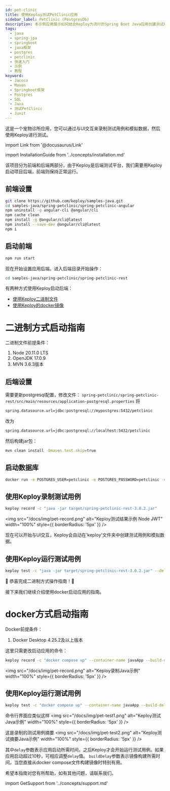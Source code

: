 ```yaml
---
id: pet-clinic
title: 使用Keploy测试PetClinic应用
sidebar_label: PetClinic (PostgresDb)
description: 本示例应用展示如何结合Keploy为流行的Spring Boot Java应用创建测试用例和模拟数据。
tags:
  - java
  - spring-jpa
  - springboot
  - java框架
  - postgres
  - petclinic
  - 快速入门
  - 示例
  - 教程
keyword:
  - Jacoco
  - Maven
  - Springboot框架
  - Postgres
  - SQL
  - Java
  - 测试PetClinic
  - Junit
---
```


这是一个宠物诊所应用，您可以通过与UI交互来录制测试用例和模拟数据，然后使用Keploy进行测试。

import Link from '@docusaurus/Link'

import InstallationGuide from '../concepts/installation.md'

<InstallationGuide/>

该项目分为前端和后端两部分，由于Keploy是后端测试平台，我们需要用Keploy启动项目后端，前端则保持正常运行。

## 前端设置

```bash
git clone https://github.com/keploy/samples-java.git
cd samples-java/spring-petclinic/spring-petclinic-angular
npm uninstall -g angular-cli @angular/cli
npm cache clean
npm install -g @angular/cli@latest
npm install --save-dev @angular/cli@latest
npm i
```

## 启动前端

```bash
npm run start
```

现在开始设置应用后端。进入后端目录开始操作：

```bash
cd samples-java/spring-petclinic/spring-petclinic-rest
```

有两种方式使用Keploy启动后端：

- [使用Keploy二进制文件](#二进制方式启动指南)
- [使用Keploy的docker镜像](#docker方式启动指南)

# 二进制方式启动指南

二进制文件前提条件：

1. Node 20.11.0 LTS
2. OpenJDK 17.0.9
3. MVN 3.6.3版本

## 后端设置

需要更新postgresql配置，修改文件：
`spring-petclinic/spring-petclinic-rest/src/main/resources/application-postgresql.properties`
将

```bash
spring.datasource.url=jdbc:postgresql://mypostgres:5432/petclinic
```

改为

```bash
spring.datasource.url=jdbc:postgresql://localhost:5432/petclinic
```

然后构建jar包：

```bash
mvn clean install -Dmaven.test.skip=true
```

## 启动数据库

```bash
docker run -e POSTGRES_USER=petclinic -e POSTGRES_PASSWORD=petclinic -e POSTGRES_DB=petclinic -p 5432:5432 --name mypostgres postgres:15.2
```

## 使用Keploy录制测试用例

```bash
keploy record -c "java -jar target/spring-petclinic-rest-3.0.2.jar"
```

<img src="/docs/img/pet-record.png" alt="Keploy测试结果示例 Node JWT" width="100%" style={{ borderRadius: '5px' }} />

现在可以开始与UI交互，Keploy会自动在'keploy'文件夹中创建测试用例和模拟数据。

## 使用Keploy运行测试用例

```bash
keploy test -c "java -jar target/spring-petclinic-rest-3.0.2.jar" --delay 20
```

🎉 恭喜完成二进制方式操作指南！🎉

接下来我们继续介绍使用docker启动应用的指南。

# docker方式启动指南

Docker前提条件：

1. Docker Desktop 4.25.2及以上版本

这里只需更改启动应用的命令：

```bash
keploy record -c "docker compose up" --container-name javaApp --build-delay 100
```

<img src="/docs/img/pet-record.png" alt="Keploy录制Java示例" width="100%" style={{ borderRadius: '5px' }} />

## 使用Keploy运行测试用例

```bash
keploy test -c "docker compose up" --container-name javaApp --build-delay 50 --delay 20
```

命令行界面应类似这样
<img src="/docs/img/pet-test1.png" alt="Keploy测试Java示例" width="100%" style={{ borderRadius: '5px' }} />

这是录制的测试用例摘要
<img src="/docs/img/pet-test2.png" alt="Keploy测试摘要Java示例" width="100%" style={{ borderRadius: '5px' }} />

其中`delay`参数表示应用启动所需时间，之后Keploy才会开始运行测试用例。如果应用启动超过10秒，可相应调整`delay`值。
`buildDelay`参数表示镜像构建所需时间，当您直接从docker compose文件构建镜像时特别有用。

希望本指南对您有所帮助，如有其他问题，请联系我们。

import GetSupport from '../concepts/support.md'

<GetSupport/>